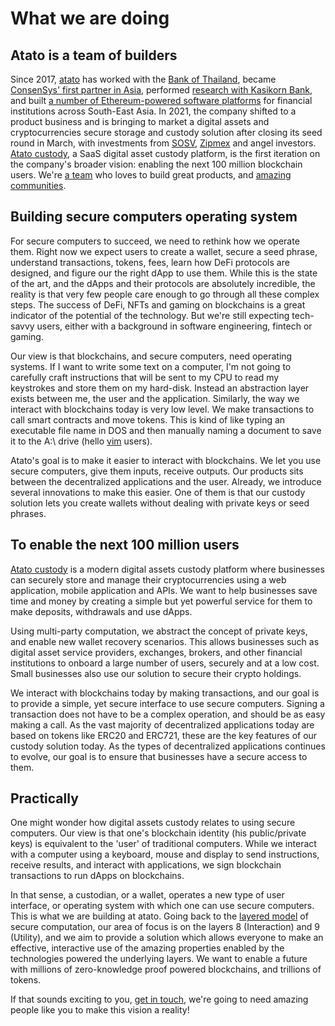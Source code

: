 # What we are doing

## Atato is a team of builders

Since 2017, [atato](https://www.atato.com) has worked with the [Bank of Thailand](https://t.sidekickopen01.com/s3t/c/5/f18dQhb0S7kF8cN81sW58NPmK2zGCwVN8Jbw_8QsRtKVnNz585vf_lTW16gGy-3NFTyN101?te=W3R5hFj4cm2zwW4mKLS-3ZVc6BW3K8Qcj4cKJQFW4fNk2Q43T4NRW3zdZsk43Q9hgW3QZmG63zdYS7W49Kwyr3T0p5DW3C7kwh3K9F3GW49KwFp1Gy-qYF4cJ2xwmMs11&si=8000000001379416&pi=87cb6d71-5f98-4b42-dfa0-2796306d4b39), became [ConsenSys' first partner in Asia](https://t.sidekickopen01.com/s3t/c/5/f18dQhb0S7kF8cN81sW58NPmK2zGCwVN8Jbw_8QsRtKVnNz585vf_lTW16gGy-3NFTyN101?te=W3R5hFj4cm2zwW3_SMDQ3yMjpkW41Y6TF4cSnrxW41RkwN3yLWKmW43SfG43z8ndpW3zhlTg1N4Km3W4fHRFD4rxjp-W1GFZjD3K78gNW49Q4C14cHYR5W4fHRGW3Kb2ZZW1Y-gFX1YZT4Bf1Vp8qH04&si=8000000001379416&pi=87cb6d71-5f98-4b42-dfa0-2796306d4b39), performed [research with Kasikorn Bank](https://t.sidekickopen01.com/s3t/c/5/f18dQhb0S7kF8cN81sW58NPmK2zGCwVN8Jbw_8QsRtKVnNz585vf_lTW16gGy-3NFTyN101?te=W3R5hFj4cm2zwW4mKLS-3zhrs0W43mZrX3_rgXdW43WJz_3F7xMDW41n__x4fGBqvw3zhs7S48T2&si=8000000001379416&pi=87cb6d71-5f98-4b42-dfa0-2796306d4b39), and built [a number of Ethereum-powered software platforms](https://t.sidekickopen01.com/s3t/c/5/f18dQhb0S7kF8cN81sW58NPmK2zGCwVN8Jbw_8QsRtKVnNz585vf_lTW16gGy-3NFTyN101?te=W3R5hFj4cm2zwW4mKLS-3zhrs0w43mZrX48S2&si=8000000001379416&pi=87cb6d71-5f98-4b42-dfa0-2796306d4b39) for financial institutions across South-East Asia. In 2021, the company shifted to a product business and is bringing to market a digital assets and cryptocurrencies secure storage and custody solution after closing its seed round in March, with investments from [SOSV](https://t.sidekickopen01.com/s3t/c/5/f18dQhb0S7kF8cN81sW58NPmK2zGCwVN8Jbw_8QsRtKVnNz585vf_lTW16gGy-3NFTyN101?te=W3R5hFj4cm2zwW4mKLS-3FcLfRW3F7xSc4cHYWQW43T4P349LjRTW3T6jkg3T1McJf4cNcKz04&si=8000000001379416&pi=87cb6d71-5f98-4b42-dfa0-2796306d4b39), [Zipmex](https://t.sidekickopen01.com/s3t/c/5/f18dQhb0S7kF8cN81sW58NPmK2zGCwVN8Jbw_8QsRtKVnNz585vf_lTW16gGy-3NFTyN101?te=W3R5hFj4cm2zwW4txy6J3KcbV9W43T4NQ3CcYkTf1GJtj304&si=8000000001379416&pi=87cb6d71-5f98-4b42-dfa0-2796306d4b39) and angel investors. [Atato custody](https://t.sidekickopen01.com/s3t/c/5/f18dQhb0S7kF8cN81sW58NPmK2zGCwVN8Jbw_8QsRtKVnNz585vf_lTW16gGy-3NFTyN101?te=W3R5hFj4cm2zwW4mKLS-3zhrs0W43mZrX3_rgLPW3zhsG33Fd-wlf43Ps_104&si=8000000001379416&pi=87cb6d71-5f98-4b42-dfa0-2796306d4b39), a SaaS digital asset custody platform, is the first iteration on the company's broader vision: enabling the next 100 million blockchain users. We're [a team](https://www.linkedin.com/company/atato/) who loves to build great products, and [amazing](https://www.meetup.com/Bangkok-Enterprise-Blockchain/) [communities](https://www.meetup.com/bkkblockchain/).

## Building secure computers operating system

For secure computers to succeed, we need to rethink how we operate them. Right now we expect users to create a wallet, secure a seed phrase, understand transactions, tokens, fees, learn how DeFi protocols are designed, and figure our the right dApp to use them. While this is the state of the art, and the dApps and their protocols are absolutely incredible, the reality is that very few people care enough to go through all these complex steps. The success of DeFi, NFTs and gaming on blockchains is a great indicator of the potential of the technology. But we're still expecting tech-savvy users, either with a background in software engineering, fintech or gaming.

Our view is that blockchains, and secure computers, need operating systems. If I want to write some text on a computer, I'm not going to carefully craft instructions that will be sent to my CPU to read my keystrokes and store them on my hard-disk. Instead an abstraction layer exists between me, the user and the application. Similarly, the way we interact with blockchains today is very low level. We make transactions to call smart contracts and move tokens. This is kind of like typing an executable file name in DOS and then manually naming a document to save it to the A:\ drive \(hello [vim](https://en.wikipedia.org/wiki/Vim_%28text_editor%29) users\).

Atato's goal is to make it easier to interact with blockchains. We let you use secure computers, give them inputs, receive outputs. Our products sits between the decentralized applications and the user. Already, we introduce several innovations to make this easier. One of them is that our custody solution lets you create wallets without dealing with private keys or seed phrases.

## To enable the next 100 million users

[Atato custody](https://www.atato.com/atato-custody/) is a modern digital assets custody platform where businesses can securely store and manage their cryptocurrencies using a web application, mobile application and APIs. We want to help businesses save time and money by creating a simple but yet powerful service for them to make deposits, withdrawals and use dApps.

Using multi-party computation, we abstract the concept of private keys, and enable new wallet recovery scenarios. This allows businesses such as digital asset service providers, exchanges, brokers, and other financial institutions to onboard a large number of users, securely and at a low cost. Small businesses also use our solution to secure their crypto holdings.

We interact with blockchains today by making transactions, and our goal is to provide a simple, yet secure interface to use secure computers. Signing a transaction does not have to be a complex operation, and should be as easy making a call. As the vast majority of decentralized applications today are based on tokens like ERC20 and ERC721, these are the key features of our custody solution today. As the types of decentralized applications continues to evolve, our goal is to ensure that businesses have a secure access to them.

## Practically

One might wonder how digital assets custody relates to using secure computers. Our view is that one's blockchain identity \(his public/private keys\) is equivalent to the 'user' of traditional computers. While we interact with a computer using a keyboard, mouse and display to send instructions, receive results, and interact with applications, we sign blockchain transactions to run dApps on blockchains.

In that sense, a custodian, or a wallet, operates a new type of user interface, or operating system with which one can use secure computers. This is what we are building at atato. Going back to the [layered model](how-we-will-solve-it.md#and-put-them-together) of secure computation, our area of focus is on the layers 8 \(Interaction\) and 9 \(Utility\), and we aim to provide a solution which allows everyone to make an effective, interactive use of the amazing properties enabled by the technologies powered the underlying layers. We want to enable a future with millions of zero-knowledge proof powered blockchains, and trillions of tokens.

If that sounds exciting to you, [get in touch](https://www.linkedin.com/in/glesaint/), we're going to need amazing people like you to make this vision a reality!




